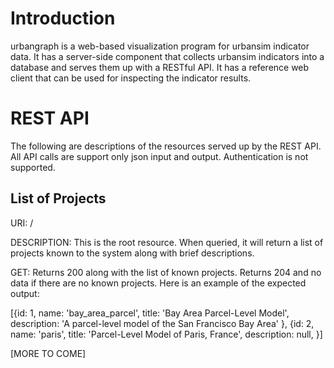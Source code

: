 Introduction
============

urbangraph is a web-based visualization program for urbansim indicator data.
It has a server-side component that collects urbansim indicators into a
database and serves them up with a RESTful API.  It has a reference web client
that can be used for inspecting the indicator results.

REST API
========

The following are descriptions of the resources served up by the REST API.  All
API calls are support only json input and output.  Authentication is not
supported.

List of Projects
----------------
URI: /

DESCRIPTION: This is the root resource.  When queried, it will return a list of
projects known to the system along with brief descriptions.

GET: Returns 200 along with the list of known projects.  Returns 204 and no
data if there are no known projects.  Here is an example of the expected
output:

[{id: 1,
  name: 'bay_area_parcel',
  title: 'Bay Area Parcel-Level Model',
  description: 'A parcel-level model of the San Francisco Bay Area'
 },
 {id: 2,
  name: 'paris',
  title: 'Parcel-Level Model of Paris, France',
  description: null,
 }]

[MORE TO COME]
